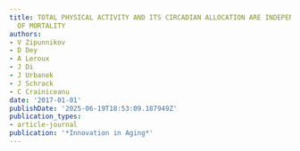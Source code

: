 ```yaml
---
title: TOTAL PHYSICAL ACTIVITY AND ITS CIRCADIAN ALLOCATION ARE INDEPENDENT PREDICTORS
  OF MORTALITY
authors:
- V Zipunnikov
- D Dey
- A Leroux
- J Di
- J Urbanek
- J Schrack
- C Crainiceanu
date: '2017-01-01'
publishDate: '2025-06-19T18:53:09.187949Z'
publication_types:
- article-journal
publication: '*Innovation in Aging*'
---
```


